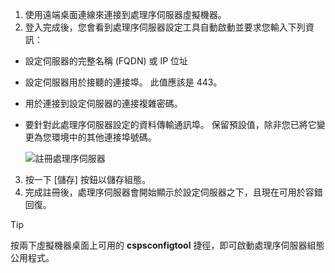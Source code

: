 1. 使用遠端桌面連線來連接到處理序伺服器虛擬機器。
2. 登入完成後，您會看到處理序伺服器設定工具自動啟動並要求您輸入下列資訊：
  * 設定伺服器的完整名稱 (FQDN) 或 IP 位址
  * 設定伺服器用於接聽的連接埠。 此值應該是 443。
  * 用於連接到設定伺服器的連接複雜密碼。
  * 要針對此處理序伺服器設定的資料傳輸通訊埠。 保留預設值，除非您已將它變更為您環境中的其他連接埠號碼。

    ![註冊處理序伺服器](./media/site-recovery-vmware-register-process-server/register-ps.png)
3. 按一下 [儲存] 按鈕以儲存組態。
4. 完成註冊後，處理序伺服器會開始顯示於設定伺服器之下，且現在可用於容錯回復。

> [!TIP]
> 按兩下虛擬機器桌面上可用的 **cspsconfigtool** 捷徑，即可啟動處理序伺服器組態公用程式。


<!--HONumber=Feb17_HO1-->


